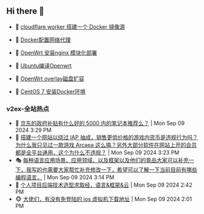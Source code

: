 ## Hi there 👋

<!--
**dkyg666/dkyg666** is a ✨ _special_ ✨ repository because its `README.md` (this file) appears on your GitHub profile.

Here are some ideas to get you started:

- 🔭 I’m currently working on ...
- 🌱 I’m currently learning ...
- 👯 I’m looking to collaborate on ...
- 🤔 I’m looking for help with ...
- 💬 Ask me about ...
- 📫 How to reach me: ...
- 😄 Pronouns: ...
- ⚡ Fun fact: ...
-->

<!-- BLOG-POST-LIST:START -->
- 🦩 [cloudflare worker 搭建一个 Docker 镜像源](http://blog.1996099.xyz/archives/cloudflare-worker-da-jian-yi-ge-docker-jing-xiang-zhan) 

- 🚦 [Docker配置网络代理](http://blog.1996099.xyz/archives/dockerpei-zhi-wang-luo-dai-li) 

- 🫶 [OpenWrt 安装nginx 模块化部署](http://blog.1996099.xyz/archives/openwrt-an-zhuang-nginx-mo-kuai-hua-bu-shu) 

- 🦄 [Ubuntu编译Openwrt](http://blog.1996099.xyz/archives/ubuntuzi-bian-yi-openwrt) 

- 🐻 [OpenWrt overlay磁盘扩容](http://blog.1996099.xyz/archives/openwrt-overlay) 

- 🤖 [CentOS 7 安装Docker环境](http://blog.1996099.xyz/archives/centos-docker) 
<!-- BLOG-POST-LIST:END -->

### v2ex-全站热点
<!-- v2ex:START -->
- 🥸 [京东的政府补贴有什么好的 5000 内的笔记本推荐么？](https://www.v2ex.com/t/1071463#reply5) | Mon Sep 09 2024 3:29 PM
- 🤗 [搭建一个网站以绕过 IAP 抽成，销售更低价格的游戏内货币是违规行为吗？为什么我只见过一款游戏 Arcaea 这么搞？另外大部分软件在网站上开的会员都是全平台通用，这个为什么不违规？](https://www.v2ex.com/t/1071459#reply9) | Mon Sep 09 2024 3:23 PM
- 🎭 [每种语言应用场景、应用领域、以及框架以及他们的竟品大家可以补充一下，我写的也需要大家帮忙补充修改一下，希望可以了解一下当前目前有哪些编程语言，](https://www.v2ex.com/t/1071456#reply5) | Mon Sep 09 2024 3:14 PM
- 🥷 [个人项目后端技术选型求取经，语言&amp;框架&amp;云](https://www.v2ex.com/t/1071445#reply4) | Mon Sep 09 2024 2:42 PM
- 🐵 [大佬们，有没有免登陆的 ios 虚拟机下载地址](https://www.v2ex.com/t/1071439#reply1) | Mon Sep 09 2024 2:01 PM<!-- v2ex:END -->

